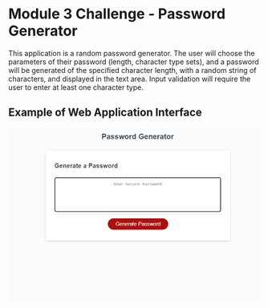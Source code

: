# Module 3 Challenge - Password Generator

This application is a random password generator. The user will choose the parameters of their password (length, character type sets), and a password will be generated of the specified character length, with a random string of characters, and displayed in the text area. Input validation will require the user to enter at least one character type.

## Example of Web Application Interface
![Password Application](./assets/images/PasswordApp.PNG)

